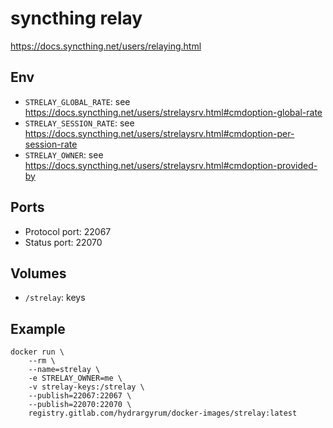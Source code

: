 # syncthing relay

https://docs.syncthing.net/users/relaying.html

## Env

- `STRELAY_GLOBAL_RATE`: see https://docs.syncthing.net/users/strelaysrv.html#cmdoption-global-rate
- `STRELAY_SESSION_RATE`: see https://docs.syncthing.net/users/strelaysrv.html#cmdoption-per-session-rate
- `STRELAY_OWNER`: see https://docs.syncthing.net/users/strelaysrv.html#cmdoption-provided-by

## Ports

- Protocol port: 22067
- Status port: 22070

## Volumes

- `/strelay`: keys

## Example

```
docker run \
    --rm \
    --name=strelay \
    -e STRELAY_OWNER=me \
    -v strelay-keys:/strelay \
    --publish=22067:22067 \
    --publish=22070:22070 \
    registry.gitlab.com/hydrargyrum/docker-images/strelay:latest
```
